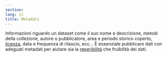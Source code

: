 ```yaml
---
section: 
lang: it
title: Metadati
---
```


Informazioni riguardo un dataset come il suo nome e descrizione, metodi della collezione, autore o pubblicatore, area e periodo storico coperto, [licenza](/glossary/it/licence/), data e frequenza di rilascio, ecc... È essenziale pubblicare dati con adeguati metadati per aiutare sia la [reperibilità](/glossary/it/discoverability/) che fruibilità dei dati.
